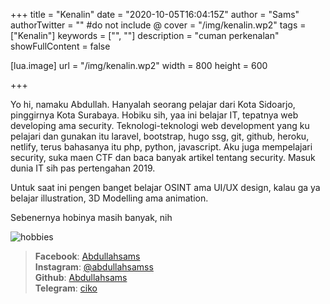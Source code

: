 +++
title = "Kenalin"
date = "2020-10-05T16:04:15Z"
author = "Sams"
authorTwitter = "" #do not include @
cover = "/img/kenalin.wp2"
tags = ["Kenalin"]
keywords = ["", ""]
description = "cuman perkenalan"
showFullContent = false

[lua.image]
url = "/img/kenalin.wp2"
width = 800
height = 600

+++

Yo hi, namaku Abdullah. 
Hanyalah seorang pelajar dari Kota Sidoarjo, pinggirnya Kota Surabaya. Hobiku sih, yaa ini belajar IT, tepatnya web developing ama security. Teknologi-teknologi web development yang ku pelajari dan gunakan itu laravel, bootstrap, hugo ssg, git, github, heroku, netlify, terus bahasanya itu php, python, javascript. Aku juga mempelajari security, suka maen CTF dan baca banyak artikel tentang security. Masuk dunia IT sih pas pertengahan 2019. 

Untuk saat ini pengen banget belajar OSINT ama UI/UX design, kalau ga ya belajar illustration, 3D Modelling ama animation. 

Sebenernya hobinya masih banyak, nih

![hobbies](/img/0.jpg)

> **Facebook**: [Abdullahsams](https://www.facebook.com/profile.php?id=100020312192396) <br>
> **Instagram**: [@abdullahsamss](https://instagram.com/abdullahsamss) <br>
> **Github**: [Abdullahsams](https://github.com/Abdullahsams) <br>
> **Telegram**: [ciko](https://t.me/checksoundtest)





































